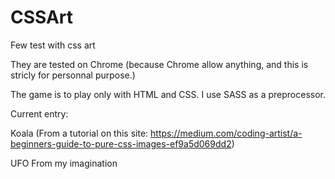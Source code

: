 # CSSArt
Few test with css art

They are tested on Chrome (because Chrome allow anything, and this is stricly for personnal purpose.)

The game is to play only with HTML and CSS. I use SASS as a preprocessor.


Current entry:

Koala (From a tutorial on this site:
https://medium.com/coding-artist/a-beginners-guide-to-pure-css-images-ef9a5d069dd2)

UFO
From my imagination